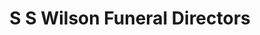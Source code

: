 ---
title: "S S Wilson Funeral Directors"
url: /grimsby/s-s-wilson-funeral-directors/
shop: Bestattungen
---